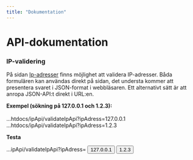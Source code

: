 ```yaml
---
title: "Dokumentation"
---
```

API-dokumentation
=========================

### IP-validering

På sidan [Ip-adresser](http://www.student.bth.se/~mehe19/dbwebb-kurser/ramverk1/me/redovisa/htdocs/ip) finns möjlighet att validera IP-adresser. Båda formulären kan användas direkt på sidan, det understa kommer att presentera svaret i JSON-format i webbläsaren. Ett alternativt sätt är att anropa JSON-API:t direkt i URL:en.

<b>Exempel (sökning på 127.0.0.1 och 1.2.3):</b><br><br>
...htdocs/ipApi/validateIpApi?ipAdress=127.0.0.1<br>
...htdocs/ipApi/validateIpApi?ipAdress=1.2.3


<b>Testa</b>

<!-- alt lägg in länkar istället -->

<form action="ipApi/validateIpApi">
    ...ipApi/validateIpApi?ipAdress=
    <input type="submit" name="ipAdress" value="127.0.0.1">
    <input type="submit" name="ipAdress" value="1.2.3"><br>
</form>
